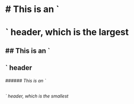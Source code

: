 <h1># This is an `<h1>` header, which is the largest</h1>

<h2>## This is an `<h2>` header</h2>

<h6>###### This is an `<h6>` header, which is the smallest</h6>
